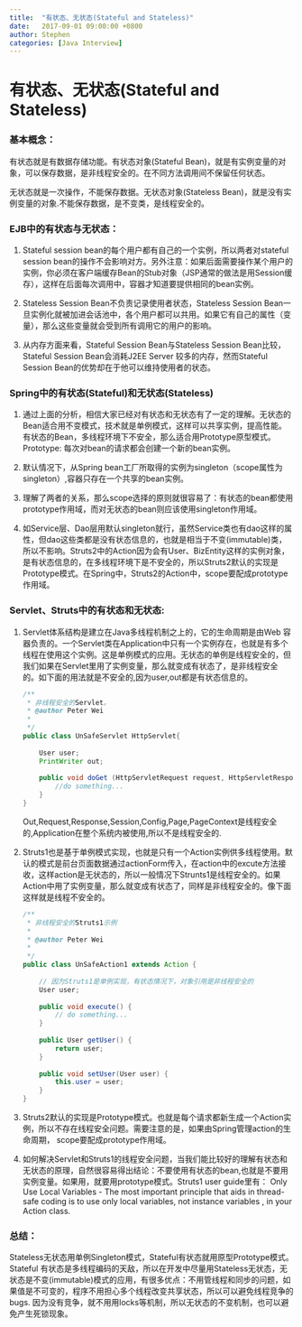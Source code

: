 ```yaml
---
title:  "有状态、无状态(Stateful and Stateless)"
date:   2017-09-01 09:00:00 +0800
author: Stephen
categories: [Java Interview]
---
```


# 有状态、无状态(Stateful and Stateless)

### 基本概念： 

有状态就是有数据存储功能。有状态对象(Stateful Bean)，就是有实例变量的对象，可以保存数据，是非线程安全的。在不同方法调用间不保留任何状态。 

无状态就是一次操作，不能保存数据。无状态对象(Stateless Bean)，就是没有实例变量的对象.不能保存数据，是不变类，是线程安全的。 

### EJB中的有状态与无状态： 

1. Stateful session bean的每个用户都有自己的一个实例，所以两者对stateful session bean的操作不会影响对方。另外注意：如果后面需要操作某个用户的实例，你必须在客户端缓存Bean的Stub对象（JSP通常的做法是用Session缓存），这样在后面每次调用中，容器才知道要提供相同的bean实例。 

2. Stateless Session Bean不负责记录使用者状态，Stateless Session Bean一旦实例化就被加进会话池中，各个用户都可以共用。如果它有自己的属性（变量），那么这些变量就会受到所有调用它的用户的影响。 

3. 从内存方面来看，Stateful Session Bean与Stateless Session Bean比较，Stateful Session Bean会消耗J2EE Server 较多的内存，然而Stateful Session Bean的优势却在于他可以维持使用者的状态。 

### Spring中的有状态(Stateful)和无状态(Stateless) 

1. 通过上面的分析，相信大家已经对有状态和无状态有了一定的理解。无状态的Bean适合用不变模式，技术就是单例模式，这样可以共享实例，提高性能。有状态的Bean，多线程环境下不安全，那么适合用Prototype原型模式。Prototype: 每次对bean的请求都会创建一个新的bean实例。 

2. 默认情况下，从Spring bean工厂所取得的实例为singleton（scope属性为singleton）,容器只存在一个共享的bean实例。 

3. 理解了两者的关系，那么scope选择的原则就很容易了：有状态的bean都使用prototype作用域，而对无状态的bean则应该使用singleton作用域。 

4. 如Service层、Dao层用默认singleton就行，虽然Service类也有dao这样的属性，但dao这些类都是没有状态信息的，也就是相当于不变(immutable)类，所以不影响。Struts2中的Action因为会有User、BizEntity这样的实例对象，是有状态信息的，在多线程环境下是不安全的，所以Struts2默认的实现是Prototype模式。在Spring中，Struts2的Action中，scope要配成prototype作用域。 

### Servlet、Struts中的有状态和无状态: 

1. Servlet体系结构是建立在Java多线程机制之上的，它的生命周期是由Web 容器负责的。一个Servlet类在Application中只有一个实例存在，也就是有多个线程在使用这个实例。这是单例模式的应用。无状态的单例是线程安全的，但我们如果在Servlet里用了实例变量，那么就变成有状态了，是非线程安全的。如下面的用法就是不安全的,因为user,out都是有状态信息的。

   ```java
   /** 
    * 非线程安全的Servlet。 
    * @author Peter Wei 
    * 
    */  
   public class UnSafeServlet HttpServlet{  
      
       User user;  
       PrintWriter out;  
      
       public void doGet (HttpServletRequest request, HttpServletResponse response)throws ServletException, IOException{  
           //do something...  
       }  
   }  
   ```

   Out,Request,Response,Session,Config,Page,PageContext是线程安全的,Application在整个系统内被使用,所以不是线程安全的.

2. Struts1也是基于单例模式实现，也就是只有一个Action实例供多线程使用。默认的模式是前台页面数据通过actionForm传入，在action中的excute方法接收，这样action是无状态的，所以一般情况下Strunts1是线程安全的。如果Action中用了实例变量，那么就变成有状态了，同样是非线程安全的。像下面这样就是线程不安全的。

   ```java
   /** 
    * 非线程安全的Struts1示例 
    *  
    * @author Peter Wei 
    *  
    */  
   public class UnSafeAction1 extends Action {  
     
       // 因为Struts1是单例实现，有状态情况下，对象引用是非线程安全的  
       User user;  
     
       public void execute() {  
           // do something...  
       }  
     
       public User getUser() {  
           return user;  
       }  
     
       public void setUser(User user) {  
           this.user = user;  
       }  
   }  
   ```

3. Struts2默认的实现是Prototype模式。也就是每个请求都新生成一个Action实例，所以不存在线程安全问题。需要注意的是，如果由Spring管理action的生命周期， scope要配成prototype作用域。 

4. 如何解决Servlet和Struts1的线程安全问题，当我们能比较好的理解有状态和无状态的原理，自然很容易得出结论：不要使用有状态的bean,也就是不要用实例变量。如果用，就要用prototype模式。Struts1 user guide里有： Only Use Local Variables - The most important principle that aids in thread-safe coding is to use only local variables, not instance variables , in your Action class. 

### 总结： 
Stateless无状态用单例Singleton模式，Stateful有状态就用原型Prototype模式。 
Stateful 有状态是多线程编码的天敌，所以在开发中尽量用Stateless无状态，无状态是不变(immutable)模式的应用，有很多优点：不用管线程和同步的问题，如果值是不可变的，程序不用担心多个线程改变共享状态，所以可以避免线程竞争的bugs. 因为没有竞争，就不用用locks等机制，所以无状态的不变机制，也可以避免产生死锁现象。 
